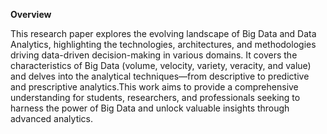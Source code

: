 **Overview**

This research paper explores the evolving landscape of Big Data and Data Analytics, highlighting the technologies, architectures,
and methodologies driving data-driven decision-making in various domains.
It covers the characteristics of Big Data (volume, velocity, variety, veracity, and value) and delves into the analytical techniques—from
descriptive to predictive and prescriptive analytics.This work aims to provide a comprehensive understanding for students, researchers, and
professionals seeking to harness the power of Big Data and unlock valuable insights through advanced analytics.

